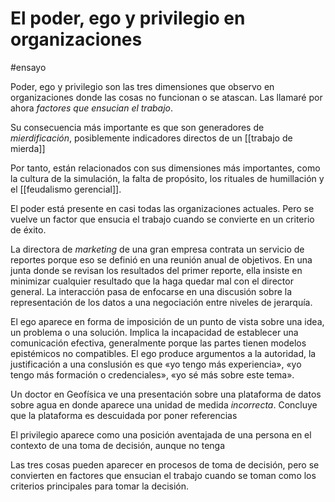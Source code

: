 # El poder, ego y privilegio en organizaciones
#ensayo

Poder, ego y privilegio son las tres dimensiones que observo en organizaciones donde las cosas no funcionan o se atascan. Las llamaré por ahora *factores que ensucian el trabajo*.

Su consecuencia más importante es que son generadores de *mierdificación*, posiblemente indicadores directos de un [[trabajo de mierda]]

Por tanto, están relacionados con sus dimensiones más importantes, como la cultura de la simulación, la falta de propósito, los rituales de humillación y el [[feudalismo gerencial]].

El poder está presente en casi todas las organizaciones actuales. Pero se vuelve un factor que ensucia el trabajo cuando se convierte en un criterio de éxito.

La directora de *marketing* de una gran empresa contrata un servicio de reportes porque eso se definió en una reunión anual de objetivos. En una junta donde se revisan los resultados del primer reporte, ella insiste en minimizar cualquier resultado que la haga quedar mal con el director general. La interacción pasa de enfocarse en una discusión sobre la representación de los datos a una negociación entre niveles de jerarquía.

El ego aparece en forma de imposición de un punto de vista sobre una idea, un problema o una solución. Implica la incapacidad de establecer una comunicación efectiva, generalmente porque las partes tienen modelos epistémicos no compatibles. El ego produce argumentos a la autoridad, la justificación a una conslusión es que «yo tengo más experiencia», «yo tengo más formación o credenciales», «yo sé más sobre este tema».

Un doctor en Geofísica ve una presentación sobre una plataforma de datos sobre agua en donde aparece una unidad de medida *incorrecta*. Concluye que la plataforma es descuidada por poner referencias

El privilegio aparece como una posición aventajada de una persona en el contexto de una toma de decisión, aunque no tenga

Las tres cosas pueden aparecer en procesos de toma de decisión, pero se convierten en factores que ensucian el trabajo cuando se toman como los criterios principales para tomar la decisión.
